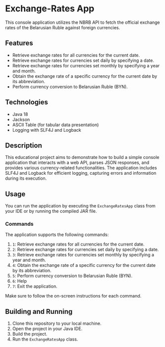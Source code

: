 # Exchange-Rates App

This console application utilizes the NBRB API to fetch the official exchange rates of the Belarusian Ruble against foreign currencies.

## Features

- Retrieve exchange rates for all currencies for the current date.
- Retrieve exchange rates for currencies set daily by specifying a date.
- Retrieve exchange rates for currencies set monthly by specifying a year and month.
- Obtain the exchange rate of a specific currency for the current date by its abbreviation.
- Perform currency conversion to Belarusian Ruble (BYN).

## Technologies

- Java 18
- Jackson
- ASCII Table (for tabular data presentation)
- Logging with SLF4J and Logback

## Description

This educational project aims to demonstrate how to build a simple console application that interacts with a web API, parses JSON responses, and provides various currency-related functionalities. The application includes SLF4J and Logback for efficient logging, capturing errors and information during its execution.

## Usage

You can run the application by executing the `ExchangeRatesApp` class from your IDE or by running the compiled JAR file.

### Commands

The application supports the following commands:

1. `1`: Retrieve exchange rates for all currencies for the current date.
2. `2`: Retrieve exchange rates for currencies set daily by specifying a date.
3. `3`: Retrieve exchange rates for currencies set monthly by specifying a year and month.
4. `4`: Obtain the exchange rate of a specific currency for the current date by its abbreviation.
5. `5`: Perform currency conversion to Belarusian Ruble (BYN).
6. `6`: Help
7. `7`: Exit the application.

Make sure to follow the on-screen instructions for each command.

## Building and Running

1. Clone this repository to your local machine.
2. Open the project in your Java IDE.
3. Build the project.
4. Run the `ExchangeRatesApp` class.

